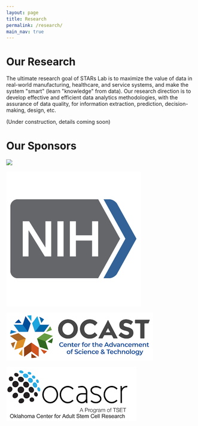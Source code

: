```yaml
---
layout: page
title: Research
permalink: /research/
main_nav: true
---
```


# Our Research
The ultimate research goal of STARs Lab is to maximize the value of data in real-world manufacturing, healthcare, and service systems, and make the system "smart" (learn "knowledge" from data). Our research direction is to develop effective and efficient data analytics methodologies, with the assurance of data quality, for information extraction, prediction, decision-making, design, etc. 

(Under construction, details coming soon)


# Our Sponsors

<img src="https://www.nsf.gov/images/logos/NSF_4-Color_bitmap_Logo.png" width="200">

![NIH logo](/assets/NIH_Logo.png "NIH logo")

![OCAST logo](/assets/OCAST_Logo.png "OCAST logo")

![OCASCR logo](/assets/OCASCR.png "OCASCR logo")


